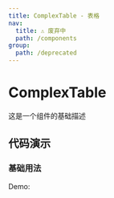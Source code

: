 ```yaml
---
title: ComplexTable - 表格
nav:
  title: ⚠️ 废弃中
  path: /components
group:
  path: /deprecated
---
```


# ComplexTable

这是一个组件的基础描述

## 代码演示

### 基础用法

Demo:

<code src="./demos/index.tsx"  background="#f0f2f5" />

